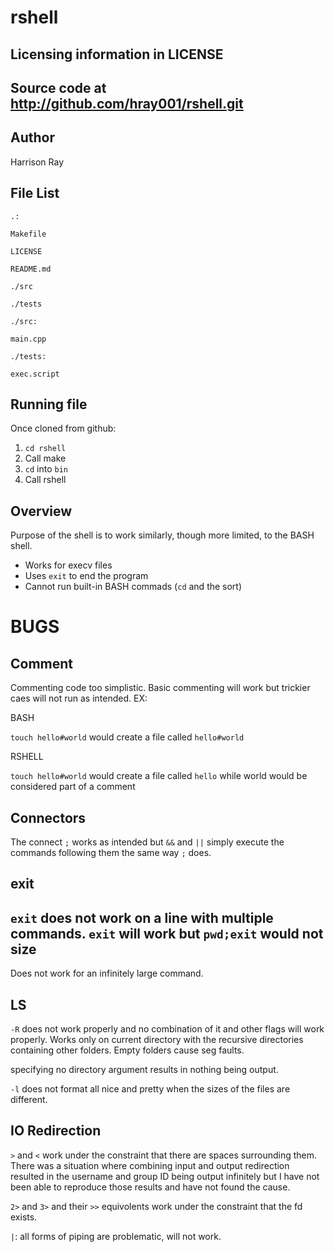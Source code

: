 rshell
======

Licensing information in LICENSE
---
Source code at http://github.com/hray001/rshell.git
---

Author
---
Harrison Ray

File List
---
```
.:

Makefile

LICENSE

README.md

./src

./tests
```
```
./src:

main.cpp
```
```
./tests:

exec.script
```

Running file
---
Once cloned from github:

1. `cd rshell`
2. Call make
3. `cd` into `bin`
4. Call rshell

Overview
---
Purpose of the shell is to work similarly, though more limited, to the BASH shell.

* Works for execv files
* Uses `exit` to end the program
* Cannot run built-in BASH commads (`cd` and the sort)

BUGS
===
Comment
------
Commenting code too simplistic. Basic commenting will work but trickier caes will not run as intended. EX:

BASH 

`touch hello#world`
 would create a file called `hello#world`

RSHELL

`touch hello#world`
 would create a file called `hello` while world would be considered part of a comment

Connectors
------
The connect `;` works as intended but `&&` and `||` simply execute the commands following them the same way `;` does. 

exit
------
`exit` does not work on a line with multiple commands. `exit` will work but `pwd;exit` would not
size
------
Does not work for an infinitely large command.

LS
---
`-R` does not work properly and no combination of it and other flags will work properly. Works only on current directory with the recursive directories containing other folders. Empty folders cause seg faults.

specifying no directory argument results in nothing being output.

`-l` does not format all nice and pretty when the sizes of the files are different.

IO Redirection
--------------
`>` and `<` work under the constraint that there are spaces surrounding them. There was a situation where combining input and output redirection resulted in the username and group ID being output infinitely but I have not been able to reproduce those results and have not found the cause.
 
`2>` and `3>` and their `>>` equivolents work under the constraint that the fd exists.

`|`: all forms of piping are problematic, will not work.

